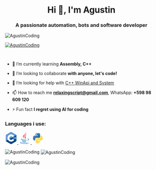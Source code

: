 <h1 align="center">Hi 👋, I'm Agustin</h1>
<h3 align="center">A passionate automation, bots and software developer</h3>

<p align="left"> <img src="https://komarev.com/ghpvc/?username=AgustinCoding&label=Profile%20views&color=0e75b6&style=flat" alt="AgustinCoding" /> </p>

<p align="left"> <a href="https://github.com/ryo-ma/github-profile-trophy"><img src="https://github-profile-trophy.vercel.app/?username=AgustinCoding" alt="AgustinCoding" /></a> </p>

<p align="left"> <a href="https://twitter.com/" target="blank"><img src="https://img.shields.io/twitter/follow/?logo=twitter&style=for-the-badge" alt="" /></a> </p>

- 🌱 I’m currently learning **Assembly, C++**

- 👯 I’m looking to collaborate **with anyone, let's code!**

- 🤝 I’m looking for help with [C++ WinApi and System](https://github.com/AgustinCode/hardware-information)

- 📫 How to reach me **relaxingscript@gmail.com**, WhatsApp: **+598 98 609 120**

- ⚡ Fun fact **I regret using AI for coding**


<h3 align="left">Languages i use:</h3>
<p align="left"> <a href="https://www.w3schools.com/cpp/" target="_blank" rel="noreferrer"> <img src="https://raw.githubusercontent.com/devicons/devicon/master/icons/cplusplus/cplusplus-original.svg" alt="cplusplus" width="40" height="40"/> </a> <a href="https://www.java.com" target="_blank" rel="noreferrer"> <img src="https://raw.githubusercontent.com/devicons/devicon/master/icons/java/java-original.svg" alt="java" width="40" height="40"/> </a> <a href="https://www.python.org" target="_blank" rel="noreferrer"> <img src="https://raw.githubusercontent.com/devicons/devicon/master/icons/python/python-original.svg" alt="python" width="40" height="40"/> </a> </p>

<p><img align="left" src="https://github-readme-stats.vercel.app/api/top-langs?username=AgustinCoding&show_icons=true&locale=en&layout=compact" alt="AgustinCoding" /></p>

<p>&nbsp;<img align="center" src="https://github-readme-stats.vercel.app/api?username=AgustinCoding&show_icons=true&locale=en" alt="AgustinCoding" /></p>

<p><img align="center" src="https://github-readme-streak-stats.herokuapp.com/?user=AgustinCoding&" alt="AgustinCoding" /></p>

